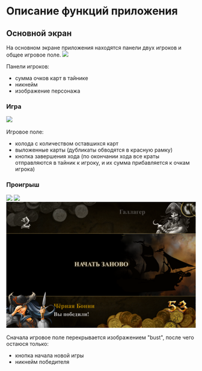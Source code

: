 # Описание функций приложения
## Основной экран

На основном экране приложения находятся панели двух игроков и общее игровое поле.
![](Deck_Main_1200x800.png)

Панели игроков: 
- сумма очков карт в тайнике
- никнейм
- изображение персонажа

### Игра

![](Deck_Bust_1.png)

Игровое поле:
- колода с количеством оставшихся карт
- выложенные карты (дубликаты обводятся в красную рамку)
- кнопка завершения хода (по окончании хода все краты отправляются в тайник к игроку, и их сумма прибавляется к очкам игрока)

### Проигрыш

![](Deck_Bust_2.png)
![](Deck_Bust_3.png)
![](Deck_Win.png)

Сначала игровое поле перекрывается изображением "bust", после чего остаюся только:
- кнопка начала новой игры
- никнейм победителя
